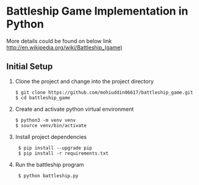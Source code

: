 # Battleship Game Implementation in Python
More details could be found on below link
http://en.wikipedia.org/wiki/Battleship_(game)

## Initial Setup

1. Clone the project and change into the project directory
   ```shell
   $ git clone https://github.com/mohiuddin06617/battleship_game.git
   $ cd battleship_game
   ```

2. Create and activate python virtual environment
   ```shell
   $ python3 -m venv venv
   $ source venv/bin/activate
   ```

3. Install project dependencies
   ```shell
    $ pip install --upgrade pip
    $ pip install -r requirements.txt
    ```
4. Run the battleship program
   ```shell
    $ python battleship.py
   ```
   